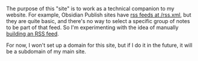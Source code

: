 The purpose of this "site" is to work as a technical companion to my website. For example, Obsidian Publish sites have [rss feeds at /rss.xml](https://help.obsidian.md/publish/seo), but they are quite basic, and there's no way to select a specific group of notes to be part of that feed. So I'm experimenting with the idea of manually [building an RSS feed](https://vladcampos.github.io/site/blog.rss).

For now, I won't set up a domain for this site, but if I do it in the future, it will be a subdomain of my main site.

